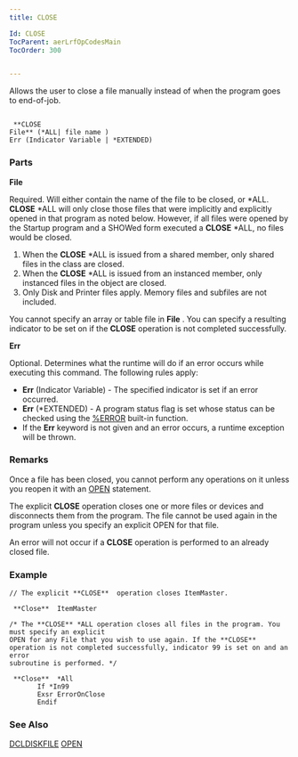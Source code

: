 ```yaml
---
title: CLOSE

Id: CLOSE
TocParent: aerLrfOpCodesMain
TocOrder: 300


---
```


Allows the user to close a file manually instead of when the program goes to end-of-job. 

```

 **CLOSE
File** (*ALL| file name )
Err (Indicator Variable | *EXTENDED)
```

### Parts

**File** 

Required. Will either contain the name of the file to be closed, or *ALL. **CLOSE** *ALL will only close those files that were implicitly and explicitly opened in that program as noted below. However, if all files were opened by the Startup program and a SHOWed form executed a **CLOSE** *ALL, no files would be closed. 

1. When the **CLOSE**  *ALL is issued from a shared member, only
                        shared files in the class are closed.
2. When the **CLOSE**  *ALL is issued from an instanced member, only
                        instanced files in the object are closed.
3. Only Disk and Printer files apply.  Memory files and subfiles are not
                        included.

You cannot specify an array or table file in **File** . You can specify a resulting indicator to be set on if the **CLOSE** operation is not completed successfully.


**Err** 

Optional. Determines what the runtime will do if an error occurs while executing this command. The following rules apply: 

- **Err** (Indicator Variable) - The specified indicator is set if an error occurred.
- **Err** (*EXTENDED) - A program status flag is set whose status can be checked using the [%ERROR](ERROR_Function.html) built-in function.
- If the **Err** keyword is not given and an error occurs, a runtime exception will be thrown.


### Remarks
Once a file has been closed, you cannot perform any operations on it unless you reopen it with an [OPEN](OPEN.html) statement. 

The explicit **CLOSE** operation closes one or more files or devices and disconnects them from the program. The file cannot be used again in the program unless you specify an explicit OPEN for that file. 

An error will not occur if a **CLOSE** operation is performed to an already closed file. 

### Example

```
// The explicit **CLOSE**  operation closes ItemMaster.

 **Close**  ItemMaster

/* The **CLOSE** *ALL operation closes all files in the program. You must specify an explicit 
OPEN for any File that you wish to use again. If the **CLOSE** 
operation is not completed successfully, indicator 99 is set on and an error 
subroutine is performed. */

 **Close**  *All
       If *In99
       Exsr ErrorOnClose
       Endif
```

### See Also
[DCLDISKFILE](DCLDISKFILE.html)
[OPEN](OPEN.html) 
